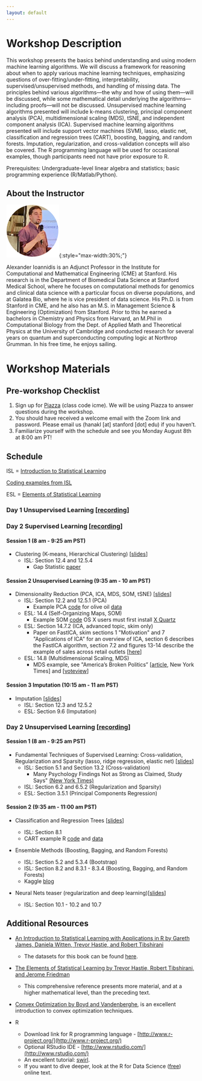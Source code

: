```yaml
---
layout: default
---
```


# Workshop Description
This workshop presents the basics behind understanding and using modern machine learning algorithms. We will discuss a framework for reasoning about when to apply various machine learning techniques, emphasizing questions of over-fitting/under-fitting, interpretability, supervised/unsupervised methods, and handling of missing data. The principles behind various algorithms—the why and how of using them—will be discussed, while some mathematical detail underlying the algorithms—including proofs—will not be discussed. Unsupervised machine learning algorithms presented will include k-means clustering, principal component analysis (PCA), multidimensional scaling (MDS), tSNE, and independent component analysis (ICA). Supervised machine learning algorithms presented will include support vector machines (SVM), lasso, elastic net, classification and regression trees (CART), boosting, bagging, and random forests. Imputation, regularization, and cross-validation concepts will also be covered. The R programming language will be used for occasional examples, though participants need not have prior exposure to R.

Prerequisites: Undergraduate-level linear algebra and statistics; basic programming experience (R/Matlab/Python).

## About the Instructor
![Alexander Ioannidis](/assets/img/alex.png){:style="max-width:30%;"}

Alexander Ioannidis is an Adjunct Professor in the Institute for Computational and Mathematical Engineering (CME) at Stanford. His research is in the Department of Biomedical Data Science at Stanford Medical School, where he focuses on computational methods for genomics and clinical data science with a particular focus on diverse populations, and at Galatea Bio, where he is vice president of data science. His Ph.D. is from Stanford in CME, and he also has an M.S. in Management Science & Engineering (Optimization) from Stanford. Prior to this he earned a bachelors in Chemistry and Physics from Harvard, an M.Phil in Computational Biology from the Dept. of Applied Math and Theoretical Physics at the University of Cambridge and conducted research for several years on quantum and superconducting computing logic at Northrop Grumman. In his free time, he enjoys sailing.

# Workshop Materials

## Pre-workshop Checklist
1. Sign up for [Piazza](https://www.piazza.com/stanford/summer2022/icmeintrotoml/home) (class code icme). We will be using Piazza to answer questions during the workshop.
2. You should have received a welcome email with the Zoom link and password. Please email us (hanakl [at] stanford [dot] edu) if you haven’t.
3. Familiarize yourself with the schedule and see you Monday August 8th at 8:00 am PT!

## Schedule
ISL = [Introduction to Statistical Learning](https://www.dropbox.com/s/krvhmt7z8zxhl7f/ISLRv2_website.pdf?dl=0)

[Coding examples from ISL](https://www.statlearning.com/resources-second-edition)

ESL = [Elements of Statistical Learning](https://hastie.su.domains/ElemStatLearn/)
### Day 1 Unsupervised Learning [[recording](https://stanford.zoom.us/rec/share/9-JzruY9MMXdu9R3AzqUSWRPAnKrHq-Tg8e1Ga2t7Mt4wLSCmiS-TqbtstF-6MSz.JkstSD383jSJs0zn?startTime=1659970930000)]
### Day 2 Supervised Learning [[recording](https://stanford.zoom.us/rec/share/G8KwWDCz_Y2g-uAmieD1xwsJewthmYCzQryi3PYHcfqgd3yoUTKiwjS55A9KNNOu.Zuk20th2kDvr3nKc?startTime=1660056060000)]
#### Session 1 (8 am - 9:25 am PST)

- Clustering (K-means, Hierarchical Clustering) [[slides](https://drive.google.com/file/d/1qpU8PX3AIbNdgPrCMnuvhBk8NfSBbxr5/view?usp=sharing)]
  - ISL: Section 12.4 and 12.5.4
    -  Gap Statistic [paper](https://hastie.su.domains/Papers/gap.pdf)

#### Session 2 Unsupervised Learning (9:35 am - 10 am PST)

- Dimensionality Reduction (PCA, ICA, MDS, SOM, tSNE) [[slides](https://drive.google.com/file/d/1ZBDJLOTP-pFKReROLWr7NmURnKyisL59/view?usp=sharing)]
  - ISL: Section 12.2 and 12.5.1 (PCA)
    - Example PCA [code](https://drive.google.com/file/d/1yA-5HbcGnNutZjZyryFhBCZFj1falWdq/view?usp=sharing) for olive oil [data](https://drive.google.com/file/d/1O8VxEw71uXu1HuXnonj_FYidktv-9ZQM/view?usp=sharing)
  - ESL: 14.4 (Self-Organizing Maps, SOM)
    - Example SOM [code](https://drive.google.com/file/d/1VbIKAGp1iVBQAf4VhqRF8ew6hB0HyVw_/view?usp=sharing) OS X users must first install [X Quartz](https://www.xquartz.org/)
  - ESL: Section 14.7.2 (ICA, advanced topic, skim only)
    - Paper on FastICA, skim sections 1 "Motivation" and 7 "Applications of ICA" for an overview of ICA, section 6 describes the FastICA algorithm, section 7.2 and figures 13-14 describe the example of sales across retail outlets [[here](http://mlsp.cs.cmu.edu/courses/fall2012/lectures/ICA_Hyvarinen.pdf)]
  - ESL: 14.8 (Multidimensional Scaling, MDS)
    - MDS example, see "America’s Broken Politics”  [[article](https://www.nytimes.com/2014/11/06/opinion/nicholas-kristof-americas-political-dysfunction.html), New York Times] and [[voteview](https://legacy.voteview.com/political_polarization_2015.htm)]

#### Session 3 Imputation (10:15 am - 11 am PST)

- Imputation [[slides](https://drive.google.com/file/d/1Uq7LNWM3wmF1q-W_zBOX3SZDjQNtvQlr/view?usp=sharing)]
  - ISL: Section 12.3 and 12.5.2
  - ESL: Section 9.6 (Imputation)

### Day 2 Unsupervised Learning [[recording](https://stanford.zoom.us/rec/play/rUTb918sqmTz5pT8jkNTyirTYV46uBvgvJ_10lFjRPWeD1kPomwwYfwUIpHdjKO7mlgphcmLNmdiT029.osmXkhxkJrGNBOcZ?startTime=1660056060000&_x_zm_rtaid=7cs-p6r4TkGlQtlIrMLUTQ.1660082845826.60c4498b0f19b7ab366b6ca897e0793c&_x_zm_rhtaid=453)]

#### Session 1 (8 am - 9:25 am PST)

- Fundamental Techniques of Supervised Learning: Cross-validation, Regularization and Sparsity (lasso, ridge regression, elastic net) [[slides](https://drive.google.com/file/d/1Q4qTAr6PcHgA4J_ClYR_F1pW8ZNHxlLp/view?usp=sharing)]
  - ISL: Section 5.1 and Section 13.2 (Cross-validation)
    - Many Psychology Findings Not as Strong as Claimed, Study Says" [(New York Times)](https://www.nytimes.com/2015/08/28/science/many-social-science-findings-not-as-strong-as-claimed-study-says.html)
  - ISL: Section 6.2 and 6.5.2 (Regularization and Sparsity)
  - ESL: Section 3.5.1 (Principal Components Regression)

#### Session 2 (9:35 am - 11:00 am PST)  

- Classification and Regression Trees [[slides](https://drive.google.com/file/d/1nlXE3P8Qaak6KtpAAygNWl3RasR46kYF/view?usp=sharing)]
  - ISL: Section 8.1
  - CART example R [code](https://drive.google.com/file/d/0BzqeP3J9B8lZVDV0UjdzVFU4ZTQ/view?usp=sharing) and [data](https://drive.google.com/file/d/0BzqeP3J9B8lZMkdUOTVINUFnNVk/edit?usp=sharing)

- Ensemble Methods (Boosting, Bagging, and Random Forests)
  - ISL: Section 5.2 and 5.3.4 (Bootstrap)
  - ISL: Section 8.2 and 8.3.1 - 8.3.4 (Boosting, Bagging, and Random Forests)
  - Kaggle [blog](https://medium.com/kaggle-blog/profiling-top-kagglers-bestfitting-currently-1-in-the-world-58cc0e187b)

- Neural Nets teaser (regularization and deep learning)[[slides](https://drive.google.com/file/d/1u3rKfjaiVT2bVB31652A1og-Hg2F7fMd/view?usp=sharing)]
  - ISL: Section 10.1 - 10.2 and 10.7

## Additional Resources

- [An Introduction to Statistical Learning with Applications in R by Gareth James, Daniela Witten, Trevor Hastie, and Robert Tibshirani](https://www.dropbox.com/s/krvhmt7z8zxhl7f/ISLRv2_website.pdf?dl=0) 
  - The datasets for this book can be found [here](https://www.statlearning.com/resources-second-edition).

- [The Elements of Statistical Learning by Trevor Hastie, Robert Tibshirani, and Jerome Friedman](https://hastie.su.domains/ElemStatLearn/)  
  - This comprehensive reference presents more material, and at a higher mathematical level, than the preceding text. 

- [Convex Optimization by Boyd and Vandenberghe](https://stanford.edu/~boyd/cvxbook/), is an excellent introduction to convex optimization techniques.

- R
  - Download link for R programming language - [http://www.r-project.org/](http://www.r-project.org/)
  - Optional RStudio IDE - [http://www.rstudio.com/](http://www.rstudio.com/)
  - An excellent tutorial: [swirl](https://cran.r-project.org/web/packages/swirl/index.html).
  - If you want to dive deeper, look at the R for Data Science ([free](https://r4ds.had.co.nz/)) online text.


